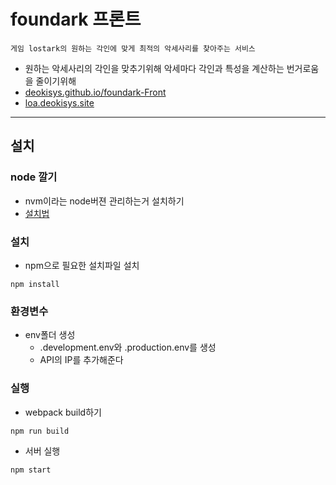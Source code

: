 # foundark 프론트

`게임 lostark의 원하는 각인에 맞게 최적의 악세사리를 찾아주는 서비스`

- 원하는 악세사리의 각인을 맞추기위해 악세마다 각인과 특성을 계산하는 번거로움을 줄이기위해
- [deokisys.github.io/foundark-Front](https://deokisys.github.io/foundark-Front/)
- [loa.deokisys.site](http://loa.deokisys.xyz)
---

## 설치

### node 깔기
- nvm이라는 node버젼 관리하는거 설치하기
- [설치법](https://deokisys.github.io/%EC%9B%B9/2021/06/11/nodejs%EC%84%A4%EC%B9%98.html)

### 설치
- npm으로 필요한 설치파일 설치
```
npm install
``` 

### 환경변수
- env폴더 생성
  - .development.env와 .production.env를 생성
  - API의 IP를 추가해준다

### 실행
- webpack build하기
```
npm run build
```
- 서버 실행
```
npm start
```

